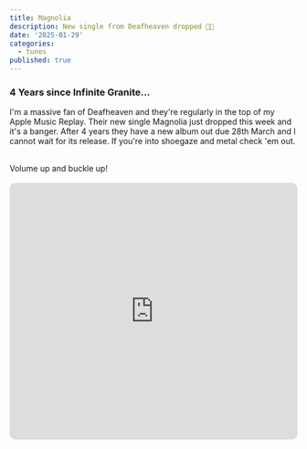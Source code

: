 ```yaml
---
title: Magnolia
description: New single from Deafheaven dropped 🫳🏻
date: '2025-01-29'
categories:
  - tunes
published: true
---
```


### 4 Years since Infinite Granite...

I'm a massive fan of Deafheaven and they're regularly in the top of my Apple Music Replay. Their new single Magnolia just dropped this week and it's a banger.
After 4 years they have a new album out due 28th March and I cannot wait for its release. If you're into shoegaze and metal check 'em out.

<br>
Volume up and buckle up!
<br>

<br>
<iframe allow="autoplay *; encrypted-media *; fullscreen *; clipboard-write" frameborder="0" height="450" style="width:100%;max-width:660px;overflow:hidden;border-radius:10px;" sandbox="allow-forms allow-popups allow-same-origin allow-scripts allow-storage-access-by-user-activation allow-top-navigation-by-user-activation" src="https://embed.music.apple.com/ca/album/lonely-people-with-power/1792077173"></iframe>
